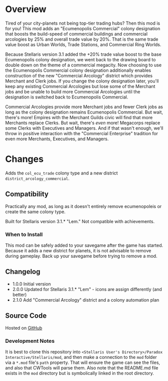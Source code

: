 # Overview

Tired of your city-planets not being top-tier trading hubs? Then this mod is for you! This mod adds an "Ecumenopolis Commercial" colony designation that boosts the build-speed of commercial buildings and commercial arcologies by 25% and overall trade value by 20%.  That is the same trade value boost as Urban Worlds, Trade Stations, and Commercial Ring Worlds.

Because Stellaris version 3.1 added the +20% trade value boost to the base Ecumenopolis colony designation, we went back to the drawing board to double down on the theme of a commercial megacity.  Now choosing to use the Ecumenopolis Commercial colony designation additionally enables construction of the new "Commercial Arcology" district which provides Merchant and Clerk jobs.  If you change the colony designation later, you'll keep any existing Commercial Arcologies but lose some of the Merchant jobs and be unable to build more Commercial Arcologies until the designation is switched back to Ecumenopolis Commercial.

Commercial Arcologies provide more Merchant jobs and fewer Clerk jobs as long as the colony designation remains Ecumenopolis Commercial.  But wait, there's more!  Empires with the Merchant Guilds civic will find that more Merchants replace Clerks.  But wait, there's _even_ more!  Megacorps replace some Clerks with Executives and Managers.  And if that wasn't enough, we'll throw in positive interaction with the "Commercial Enterprise" tradition for even more Merchants, Executives, and Managers.

# Changes

Adds the `col_ecu_trade` colony type and a new district `district_arcology_commercial`.

## Compatibility

Practically any mod, as long as it doesn't entirely remove ecumenopoleis or create the same colony type.

Built for Stellaris version 3.1.* "Lem."  Not compatible with achievements.

### When to Install

This mod can be safely added to your savegame after the game has started.  Because it adds a new district for planets, it is not advisable to remove during gameplay.  Back up your savegame before trying to remove a mod.

## Changelog

* 1.0.0 Initial version
* 2.0.0 Updated for Stellaris 3.1.* "Lem" - icons are assign differently (and better)
* 2.1.0 Add "Commercial Arcology" district and a colony automation plan

## Source Code

Hosted on [GitHub](https://github.com/corsairmarks/ecumenopolis_trade)

### Development Notes

It is best to clone this repository into `<Stellaris User's Directory>/Paradox Interactive/Stellaris/mod`, and then make a connection to the `mod` folder via a `*.mod` file's `path` property.  That will ensure the game can see the files, and also that CWTools will parse them.  Also note that the README.md file exists in the `mod` directory but is symbolically linked in the root directory.